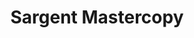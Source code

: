 ---
layout: post
title: "Sargent Mastercopy"
category: portfolio
tags: illustration
thumbnail: /portfolio/thumbs/sargant.jpg
full: /portfolio/full/sargant.jpg
orientation: portrait
medium: Digital Painting
description: A digital study of John Singer Sargent, with an emphasis on textured brushwork. Simulating traditional medium with Photoshop, while it isn't the real deal, has helped me understand much better how painting works as a process, and has informed a lot of my traditional work as well.
---